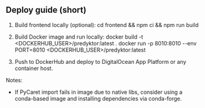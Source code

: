 ## Deploy guide (short)

1. Build frontend locally (optional):
   cd frontend && npm ci && npm run build

2. Build Docker image and run locally:
   docker build -t <DOCKERHUB_USER>/predyktor:latest .
   docker run -p 8010:8010 --env PORT=8010 <DOCKERHUB_USER>/predyktor:latest

3. Push to DockerHub and deploy to DigitalOcean App Platform or any container host.

Notes:
- If PyCaret import fails in image due to native libs, consider using a conda-based image and installing dependencies via conda-forge.
